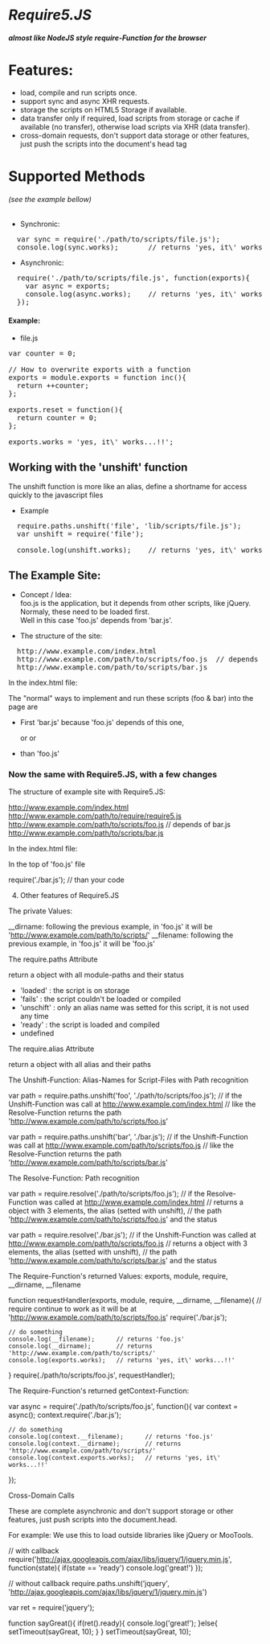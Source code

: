 # <br><i>Require5.JS</i>
##### almost like NodeJS style require-Function for the browser
# Features:

  * load, compile and run scripts once.<br>
  * support sync and async XHR requests.<br>
  * storage the scripts on HTML5 Storage if available.<br>
  * data transfer only if required, load scripts from storage or cache if available (no transfer), otherwise load scripts via XHR (data transfer).<br>
  * cross-domain requests, don't support data storage or other features, just push the scripts into the document's head tag<br>


# Supported Methods
###### (see the example bellow)

* Synchronic:<br>
<pre>
  var sync = require('./path/to/scripts/file.js');
  console.log(sync.works);       // returns 'yes, it\' works...!!'
</pre>

* Asynchronic:<br>
<pre>
  require('./path/to/scripts/file.js', function(exports){
  &nbsp; var async = exports;
  &nbsp; console.log(async.works);    // returns 'yes, it\' works...!!'
  });
</pre>


#### Example: 

* file.js<br>
<pre>
var counter = 0;<br>
// How to overwrite exports with a function
exports = module.exports = function inc(){
&nbsp; return ++counter;
};<br>
exports.reset = function(){
&nbsp; return counter = 0;
};<br>
exports.works = 'yes, it\' works...!!';
</pre>


## Working with the 'unshift' function

The unshift function is more like an alias, define a shortname for access quickly to the javascript files

* Example<br>
<pre>
  require.paths.unshift('file', 'lib/scripts/file.js');
  var unshift = require('file');<br>
  console.log(unshift.works);    // returns 'yes, it\' works...!!'
</pre>


## The Example Site:

* Concept / Idea:<br>
foo.js is the application, but it depends from other scripts, like jQuery. Normaly, these need to be loaded first.<br>
Well in this case 'foo.js' depends from 'bar.js'.

* The structure of the site:<br>
<pre>
  http://www.example.com/index.html
  http://www.example.com/path/to/scripts/foo.js  // depends from bar.js
  http://www.example.com/path/to/scripts/bar.js
</pre>

In the index.html file:

The "normal" ways to implement and run these scripts (foo & bar) into the page are

* First 'bar.js' because 'foo.js' depends of this one,
  <script src="path/to/scripts/bar.js"></script> or
  <script src="/path/to/scripts/bar.js"></script> or
  <script src="./path/to/scripts/bar.js"></script>
  <script src="http://www.example.com/path/to/scripts/bar.js"></script>

* than 'foo.js'
  <script src="./path/to/scripts/foo.js"></script>

### Now the same with Require5.JS, with a few changes

The structure of example site with Require5.JS:

  http://www.example.com/index.html
  http://www.example.com/path/to/require/require5.js
  http://www.example.com/path/to/scripts/foo.js  // depends of bar.js
  http://www.example.com/path/to/scripts/bar.js

In the index.html file:

  <script src="./path/to/require/require5.js"></script>
  <script>
    require.paths.unshift('foo', './path/to/scripts/foo.js');
    require('foo');
  </script>

In the top of 'foo.js' file

  require('./bar.js');
  // than your code


4. Other features of Require5.JS

The private Values:

  __dirname:  following the previous example, in 'foo.js' it will be 'http://www.example.com/path/to/scripts/'
  __filename: following the previous example, in 'foo.js' it will be 'foo.js'


The require.paths Attribute

  return a object with all module-paths and their status
  - 'loaded'   : the script is on storage
  - 'fails'    : the script couldn't be loaded or compiled
  - 'unschift' : only an alias name was setted for this script, it is not used any time
  - 'ready'    : the script is loaded and compiled
  - undefined


The require.alias Attribute

  return a object with all alias and their paths


The Unshift-Function: Alias-Names for Script-Files with Path recognition

  var path = require.paths.unshift('foo', './path/to/scripts/foo.js');
  // if the Unshift-Function was call at http://www.example.com/index.html
  // like the Resolve-Function returns the path 'http://www.example.com/path/to/scripts/foo.js'
  
  var path = require.paths.unshift('bar', './bar.js');
  // if the Unshift-Function was call at http://www.example.com/path/to/scripts/foo.js
  // like the Resolve-Function returns the path 'http://www.example.com/path/to/scripts/bar.js'


The Resolve-Function: Path recognition

  var path = require.resolve('./path/to/scripts/foo.js');
  // if the Resolve-Function was called at http://www.example.com/index.html
  // returns a object with 3 elements, the alias (setted with unshift),
  // the path 'http://www.example.com/path/to/scripts/foo.js' and the status
  
  var path = require.resolve('./bar.js');
  // if the Unshift-Function was called at http://www.example.com/path/to/scripts/foo.js
  // returns a object with 3 elements, the alias (setted with unshift),
  // the path 'http://www.example.com/path/to/scripts/bar.js' and the status


The Require-Function's returned Values: exports, module, require, __dirname, __filename

  function requestHandler(exports, module, require, __dirname, __filename){
    // require continue to work as it will be at 'http://www.example.com/path/to/scripts/foo.js'
    require('./bar.js');
    
    // do something
    console.log(__filename);      // returns 'foo.js'
    console.log(__dirname);       // returns 'http://www.example.com/path/to/scripts/'
    console.log(exports.works);   // returns 'yes, it\' works...!!'
  }
  require(./path/to/scripts/foo.js', requestHandler);


The Require-Function's returned getContext-Function:
  
  var async = require('./path/to/scripts/foo.js', function(){
    var context = async();
    context.require('./bar.js');
    
    // do something
    console.log(context.__filename);      // returns 'foo.js'
    console.log(context.__dirname);       // returns 'http://www.example.com/path/to/scripts/'
    console.log(context.exports.works);   // returns 'yes, it\' works...!!'
  });


Cross-Domain Calls

  These are complete asynchronic and don't support storage or other features,
  just push scripts into the document.head.

  For example: We use this to load outside libraries like jQuery or MooTools.

  // with callback
  require('http://ajax.googleapis.com/ajax/libs/jquery/1/jquery.min.js', function(state){
    if(state == 'ready') console.log('great!')
  });

  // without callback
  require.paths.unshift('jquery', 'http://ajax.googleapis.com/ajax/libs/jquery/1/jquery.min.js')

  var ret = require('jquery');
  
  function sayGreat(){
    if(ret().ready){
      console.log('great!');
    }else{
      setTimeout(sayGreat, 10);
    }
  }
  setTimeout(sayGreat, 10);
